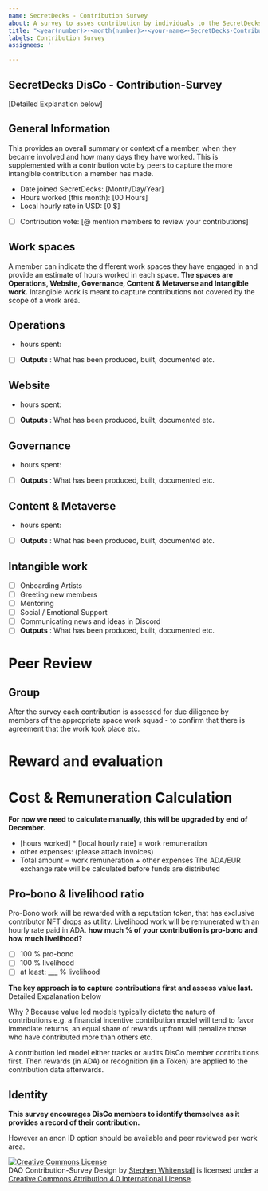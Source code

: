 ```yaml
---
name: SecretDecks - Contribution Survey
about: A survey to asses contribution by individuals to the SecretDecks DisCo.
title: "<year(number)>-<month(number)>-<your-name>-SecretDecks-ContributionSurvey"
labels: Contribution Survey
assignees: ''

---
```


## SecretDecks DisCo - Contribution-Survey
[Detailed Explanation below]
  
## General Information

This provides an overall summary or context of a member, when they became involved and how many days they have worked.
This is supplemented with a contribution vote by peers to capture the more intangible contribution a member has made. 

- Date joined SecretDecks: [Month/Day/Year]
- Hours worked (this month): [00 Hours]
- Local hourly rate in USD: [0 $]  
- [ ] Contribution vote: [@ mention members to review your contributions]

## Work spaces

A member can indicate the different work spaces they have engaged in and provide an estimate of hours worked in each space.
**The spaces are Operations, Website, Governance, Content & Metaverse and Intangible work.**
Intangible work is meant to capture contributions not covered by the scope of a work area.


## Operations 

- hours spent:
- [ ] **Outputs** : What has been produced, built, documented etc.
  
## Website 

- hours spent:
- [ ] **Outputs** : What has been produced, built, documented etc.  

## Governance

- hours spent:
- [ ] **Outputs** : What has been produced, built, documented etc.

## Content & Metaverse 

- hours spent:
- [ ] **Outputs** : What has been produced, built, documented etc.
  
## Intangible work
- [ ] Onboarding Artists
- [ ] Greeting new members
- [ ] Mentoring
- [ ] Social / Emotional Support
- [ ] Communicating news and ideas in Discord
- [ ] **Outputs** : What has been produced, built, documented etc.

# Peer Review

## Group

After the survey each contribution is assessed for due diligence by members of the appropriate space work squad - to confirm that there is agreement that the work took place etc.

# Reward and evaluation

# Cost & Remuneration Calculation
**For now we need to calculate manually, this will be upgraded by end of December.**
  - [hours worked] * [local hourly rate] = work remuneration
  - other expenses: (please attach invoices)
  - Total amount = work remuneration + other expenses
The ADA/EUR exchange rate will be calculated before funds are distributed

## Pro-bono & livelihood ratio
Pro-Bono work will be rewarded with a reputation token, that has exclusive contributor NFT drops as utility.
Livelihood work will be remunerated with an hourly rate paid in ADA.
**how much % of your contribution is pro-bono and how much livelihood?**
  - [ ] 100 % pro-bono
  - [ ] 100 % livelihood
  - [ ] at least: ___ % livelihood

**The key approach is to capture contributions first and assess value last.** 
  Detailed Expalanation below

Why ? Because value led models typically dictate the nature of contributions e.g. a financial incentive contribution model will tend to favor immediate returns, an equal share of rewards upfront will penalize those who have contributed more than others etc.

A contribution led model either tracks or audits DisCo member contributions first. Then rewards (in ADA) or recognition (in a Token) are applied to the contribution data afterwards.

## Identity

**This survey encourages DisCo members to identify themselves as it provides a record of their contribution.**

However an anon ID option should be available and peer reviewed per work area.

  
  <a rel="license" href="http://creativecommons.org/licenses/by/4.0/"><img alt="Creative Commons License" style="border-width:0" src="https://i.creativecommons.org/l/by/4.0/88x31.png" /></a><br /><span xmlns:dct="http://purl.org/dc/terms/" href="http://purl.org/dc/dcmitype/Text" property="dct:title" rel="dct:type">DAO Contribution-Survey Design</span> by <a xmlns:cc="http://creativecommons.org/ns#" href="https://github.com/Quality-Assurance-DAO" property="cc:attributionName" rel="cc:attributionURL">Stephen Whitenstall</a> is licensed under a <a rel="license" href="http://creativecommons.org/licenses/by/4.0/">Creative Commons Attribution 4.0 International License</a>.
